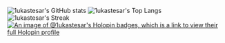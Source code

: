 ![1ukastesar's GitHub stats](https://github-readme-stats.lukastesar.cz/api?username=1ukastesar&theme=transparent&hide_border=true&show_icons=true&rank_icon=github)
![1ukastesar's Top Langs](https://github-readme-stats.lukastesar.cz/api/top-langs/?username=1ukastesar&theme=transparent&hide_border=true&hide_progress=true&hide=java,objective-c,jupyter%20notebook,m4,cmake)
![1ukastesar's Streak](https://github-readme-streak-stats.herokuapp.com/?user=1ukastesar&theme=transparent&hide_border=true)
[![An image of @1ukastesar's Holopin badges, which is a link to view their full Holopin profile](https://holopin.me/1ukastesar)](https://holopin.io/@1ukastesar)
